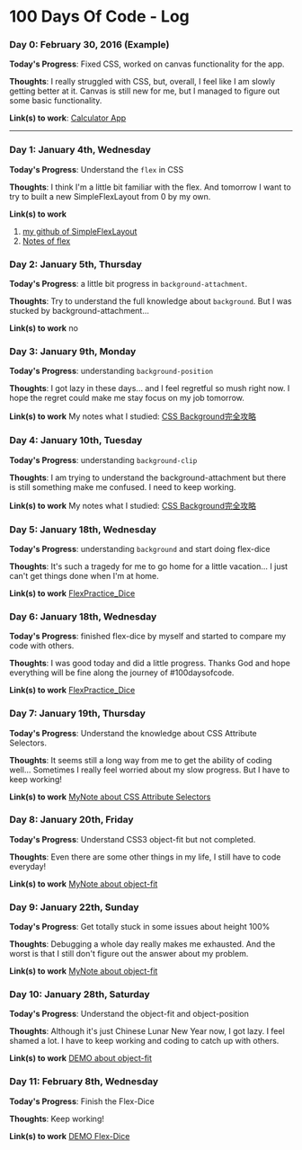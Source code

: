 # 100 Days Of Code - Log

### Day 0: February 30, 2016 (Example)
**Today's Progress**: Fixed CSS, worked on canvas functionality for the app.

**Thoughts**: I really struggled with CSS, but, overall, I feel like I am slowly getting better at it. Canvas is still new for me, but I managed to figure out some basic functionality.

**Link(s) to work**: [Calculator App](http://www.example.com)

------

### Day 1: January 4th, Wednesday

**Today's Progress**: Understand the `flex` in CSS

**Thoughts**: I think I'm a little bit familiar with the flex. And tomorrow I want to try to built a new SimpleFlexLayout from 0 by my own.

**Link(s) to work**
1. [my github of SimpleFlexLayout](https://github.com/ChenYuHsin/SimpleFlexLayout)
2. [Notes of flex](https://github.com/ChenYuHsin/notebook/blob/master/CSS/flex%20%E8%A9%B3%E8%A7%A3.md)



### Day 2: January 5th, Thursday

**Today's Progress**: a little bit progress in `background-attachment`.

**Thoughts**: Try to understand the full knowledge about `background`. But I was stucked by background-attachment...

**Link(s) to work**
no



### Day 3: January 9th, Monday

**Today's Progress**: understanding `background-position`

**Thoughts**: I got lazy in these days... and I feel regretful so mush right now. I hope the regret could make me stay focus on my job tomorrow.

**Link(s) to work**
My notes what I studied: [CSS Background完全攻略](https://github.com/ChenYuHsin/notebook/blob/master/CSS/background%E5%AE%8C%E5%85%A8%E6%94%BB%E7%95%A5/background%E5%AE%8C%E5%85%A8%E6%94%BB%E7%95%A5.md)



### Day 4: January 10th, Tuesday

**Today's Progress**: understanding `background-clip`

**Thoughts**: I am trying to understand the background-attachment but there is still something make me confused. I need to keep working.

**Link(s) to work**
My notes what I studied: [CSS Background完全攻略](https://github.com/ChenYuHsin/notebook/blob/master/CSS/background%E5%AE%8C%E5%85%A8%E6%94%BB%E7%95%A5/background%E5%AE%8C%E5%85%A8%E6%94%BB%E7%95%A5.md)


### Day 5: January 18th, Wednesday

**Today's Progress**: understanding `background` and start doing flex-dice

**Thoughts**: It's such a tragedy for me to go home for a little vacation... I just can't get things done when I'm at home. 

**Link(s) to work**
[FlexPractice_Dice](http://codepen.io/ChenYuHsin/pen/apBZqw)



### Day 6: January 18th, Wednesday

**Today's Progress**: finished flex-dice by myself and started to compare my code with others.

**Thoughts**: I was good today and did a little progress. Thanks God and hope everything will be fine along the journey of #100daysofcode. 

**Link(s) to work**
[FlexPractice_Dice](http://codepen.io/ChenYuHsin/pen/apBZqw)



### Day 7: January 19th, Thursday

**Today's Progress**: Understand the knowledge about CSS Attribute Selectors.

**Thoughts**: It seems still a long way from me to get the ability of coding well... Sometimes I really feel worried about my slow progress. But I have to keep working! 

**Link(s) to work**
[MyNote about CSS Attribute Selectors](https://github.com/ChenYuHsin/notebook/blob/master/CSS/CSS%20selectors(Attribute%20Selectors)/CSS%20selectors(Attribute%20Selectors).md)



### Day 8: January 20th, Friday

**Today's Progress**: Understand CSS3 object-fit but not completed. 

**Thoughts**: Even there are some other things in my life, I still have to code everyday! 

**Link(s) to work**
[MyNote about object-fit](https://github.com/ChenYuHsin/notebook/blob/master/CSS/object-fit%20object-position.md)



### Day 9: January 22th, Sunday

**Today's Progress**: Get totally stuck in some issues about height 100% 

**Thoughts**: Debugging a whole day really makes me exhausted. And the worst is that I still don't figure out the answer about my problem.

**Link(s) to work**
[MyNote about object-fit](https://github.com/ChenYuHsin/notebook/blob/master/CSS/object-fit%20object-position.md)



### Day 10: January 28th, Saturday

**Today's Progress**: Understand the object-fit and object-position 

**Thoughts**: Although it's just Chinese Lunar New Year now, I got lazy. I feel shamed a lot. I have to keep working and coding to catch up with others. 

**Link(s) to work**
[DEMO about object-fit](https://chenyuhsin.github.io/DEMO_CSS_object-fit/)


### Day 11: February 8th, Wednesday

**Today's Progress**: Finish the Flex-Dice 

**Thoughts**: Keep working!

**Link(s) to work**
[DEMO Flex-Dice](https://chenyuhsin.github.io/FlexPractice_Dice/)

